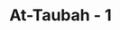 ---
title: "At-Taubah - 1"
no: 1
arabic_no: ١
ayah: بَرَاۤءَةٌ مِّنَ اللّٰهِ وَرَسُوْلِهٖٓ اِلَى الَّذِيْنَ عَاهَدْتُّمْ مِّنَ الْمُشْرِكِيْنَۗ
translation: "(Inilah pernyataan) pemutusan hubungan dari Allah dan Rasul-Nya kepada orang-orang musyrik yang kamu telah mengadakan perjanjian (dengan mereka)."
tafsir: "Banyak masalah pokok yang diterangkan di dalam Surah al-Anfal, diterangkan pula dalam surah ini dengan pengungkapan yang lebih luas dan mendalam, ada kalanya lebih terperinci, sehingga surah ini dalam beberapa hal banyak menambah kesempurnaan surah al-Anfal. Allah mengutus Nabi Muhammad saw ke dunia ini sebagai rasul yang terakhir untuk mengembangkan agama Islam dengan dakwah yang berlandaskan dalil-dalil yang dapat meyakinkan kebenarannya, tidak ada paksaan yang berlandaskan kekuatan senjata dan harta benda. Akan tetapi kaum musyrikin terus menentangnya dengan segala macam cara, mulai dari perkataan sampai kepada perbuatan yang di luar batas-batas perikemanusiaan, sehingga banyak kaum Muslimin terpaksa hijrah ke negeri Habsyah (Ethiopia) dan tempat-tempat lain. Oleh karena Nabi Muhammad saw dan sebagian sahabatnya masih bertahan di Mekah, untuk melanjutkan dakwah, maka kaum musyrikin Quraisy mengadakan musyawarah di suatu tempat yang bernama \"Darun Nadwah\" untuk mengambil suatu keputusan apakah Muhammad harus dibunuh atau dibuang saja. Akhirnya mereka memutuskan bahwa Muhammad harus dibunuh. Di dalam keadaan yang gawat ini, Allah memerintahkan Nabi Muhammad saw hijrah ke Medinah, yang kemudian diikuti oleh para sahabatnya yang mampu datang ke Medinah. Di Medinah, Nabi dan para sahabatnya yang turut hijrah disambut penduduknya yang Muslim dengan sambutan luar biasa, seperti yang diterangkan Allah dalam firman-Nya:\n\nDan mereka mengutamakan (Muhajirin), atas dirinya sendiri, meskipun mereka juga memerlukan. (al-hasyr/59: 9)\n\nSelanjutnya, Nabi saw mengadakan perjanjian damai dan tolong-menolong dengan orang-orang Yahudi, tetapi mereka berkhianat dan melanggar janji dengan menolong orang musyrikin yang selalu memusuhi Nabi di Mekah. Sehingga permusuhan dari kaum musyrikin bertambah meningkat, bahkan mereka bermaksud hendak menghancurkan agama Islam, maka perang disyariatkan dalam Islam. Kemudian Nabi mengadakan perjanjian damai dengan kaum musyrikin di Hudaibiyah untuk masa sepuluh tahun dengan syarat-syarat yang sangat lunak, yang seakan-akan menguntungkan kaum musyrikin, tetapi kaum musyrikin melanggar perjanjian itu, sehingga tidak ada pilihan lain bagi Nabi Muhammad dan kaum Muslimin, selain menghadapi tantangan itu dengan penuh keimanan dan keberanian. Akhirnya pada tahun ke-8 Hijri, kota Mekah dapat ditaklukkan oleh kaum Muslimin. Dengan demikian kekuatan kaum musyrikin menjadi lemah, akan tetapi mereka masih mengadakan perlawanan dengan segala cara yang masih bisa mereka lakukan, sehingga turunlah surah ini yang menyatakan pembatalan perjanjian perdamaian dan pemutusan hubungan dengan kaum musyrikin.\n\nAyat ini menyatakan pembatalan berbagai perjanjian damai dengan kaum musyrikin dengan cara yang lebih tegas dan positif dari yang sudah diterangkan Allah dalam firman-Nya:\n\nDan jika engkau (Muhammad) khawatir akan (terjadinya) pengkhianatan dari suatu golongan, maka kembalikanlah perjanjian itu kepada mereka dengan cara yang jujur. Sungguh, Allah tidak menyukai orang yang berkhianat. (al-Anfal/8: 58)\n\nBanyak pendapat ahli tafsir tentang perjanjian yang dibatalkan dalam ayat ini. Menurut Ibnu Jarir dan Ibnu Katsir bahwa pendapat yang terbaik dan terkuat ialah perjanjian yang ditentukan waktunya, sedang perjanjian yang masih berlaku, harus ditunggu sampai habis waktunya, sesuai dengan ayat keempat dari surah yang akan diterangkan kemudian ini."
---